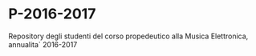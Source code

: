 # P-2016-2017
Repository degli studenti del corso propedeutico alla Musica Elettronica, annualita` 2016-2017
